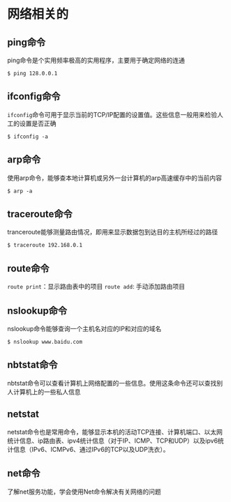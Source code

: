 # 网络相关的

## ping命令
ping命令是个实用频率极高的实用程序，主要用于确定网络的连通
```shell
$ ping 128.0.0.1
```

## ifconfig命令
`ifconfig`命令可用于显示当前的TCP/IP配置的设置值。这些信息一般用来检验人工的设置是否正确
```sehll
$ ifconfig -a
```

## arp命令
使用arp命令，能够查本地计算机或另外一台计算机的arp高速缓存中的当前内容
```shell
$ arp -a
```

## traceroute命令
tranceroute能够测量路由情况，即用来显示数据包到达目的主机所经过的路径
```shell
$ traceroute 192.168.0.1
```

## route命令
`route print`：显示路由表中的项目
`route add`: 手动添加路由项目

## nslookup命令
nslookup命令能够查询一个主机名对应的IP和对应的域名
```shell
$ nslookup www.baidu.com
```

## nbtstat命令

nbtstat命令可以查看计算机上网络配置的一些信息。使用这条命令还可以查找别人计算机上的一些私人信息

## netstat
netstat命令也是常用命令，能够显示本机的活动TCP连接、计算机端口、以太网统计信息、ip路由表、ipv4统计信息（对于IP、ICMP、TCP和UDP）以及ipv6统计信息（IPv6、ICMPv6、通过IPv6的TCP以及UDP洗衣）。

## net命令
了解net服务功能，学会使用Net命令解决有关网络的问题

